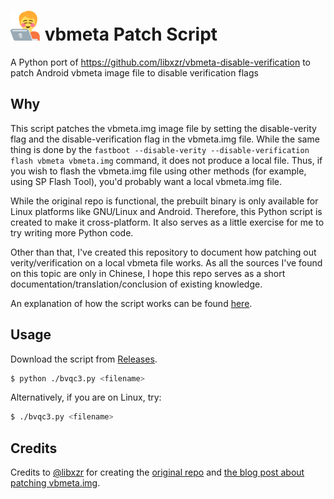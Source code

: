 # <img src="logo.svg" width="48px" height="48px" alt="logo"> vbmeta Patch Script

A Python port of https://github.com/libxzr/vbmeta-disable-verification to patch Android vbmeta image file to disable verification flags

## Why

This script patches the vbmeta.img image file by setting the disable-verity flag and the disable-verification flag in the vbmeta.img file. While the same thing is done by the `fastboot --disable-verity --disable-verification flash vbmeta vbmeta.img` command, it does not produce a local file. Thus, if you wish to flash the vbmeta.img file using other methods (for example, using SP Flash Tool), you'd probably want a local vbmeta.img file.

While the original repo is functional, the prebuilt binary is only available for Linux platforms like GNU/Linux and Android. Therefore, this Python script is created to make it cross-platform. It also serves as a little exercise for me to try writing more Python code.

Other than that, I've created this repository to document how patching out verity/verification on a local vbmeta file works. As all the sources I've found on this topic are only in Chinese, I hope this repo serves as a short documentation/translation/conclusion of existing knowledge.

An explanation of how the script works can be found [here](https://github.com/WessellUrdata/vbmeta-disable-verification/wiki/Explanation:-How-patching-vbmeta-works).

## Usage

Download the script from [Releases](https://github.com/WessellUrdata/vbmeta-disable-verification/releases).

```bash
$ python ./bvqc3.py <filename>
```

Alternatively, if you are on Linux, try:

```bash
$ ./bvqc3.py <filename>
```

## Credits

Credits to [@libxzr](https://github.com/libxzr) for creating the [original repo](https://github.com/libxzr/vbmeta-disable-verification) and [the blog post about patching vbmeta.img](https://blog.xzr.moe/archives/226/).

